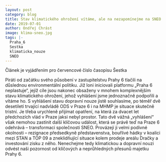 ```yaml
---
layout: post
category: blog
title: Stav klimatického ohrožení vítáme, ale na nezapomínejme na SNEO
date: 2019-07-01
author: Ondřej Chrást
image: klima-sneo.jpg
tags: |-
  Praha_6
  Sestka
  klimaticka_nouze
  SNEO
---
```

Článek je vyjádřením pro červencové číslo časopisu Šestka

Piráti od začátku svého působení v zastupitelstvu Prahy 6 tlačili na důslednou environmentální politiku. Již loni iniciovali platformu „Praha 6 neplastuje“, jejíž cíle jsou nakonec obsaženy v mnohem komplexnějším stavu klimatického ohrožení, jehož vyhlášení jsme jednoznačně podpořili a vítáme ho. S vyhlášení stavu dopravní nouze jistě souhlasíme, po téměř dvě desetiletí trvající nadvládě ODS v Praze 6 i na MHMP je situace skutečně tristní. Je třeba urychleně přijímat opatření, na která za dvacet let předchozích vlád v Praze jaksi nebyl prostor. Tato dvě vážná „vyhlášení“ však nemohou zastínit další klíčovou událost, která se právě teď na Praze 6 odehrává – transformaci společnosti SNEO. Provázejí ji velmi podivné okolnosti – rezignace předsedkyně představenstva, bouřlivé hádky v koalici mezi STAN a TOP 09 a zneklidňující situace kolem prodeje areálu Dračky a investování zisku z něho. Nenechejme tedy klimatickou a dopravní nouzi odvést naši pozornost od klíčových a neprůhledných přesunů majetku Prahy 6.

